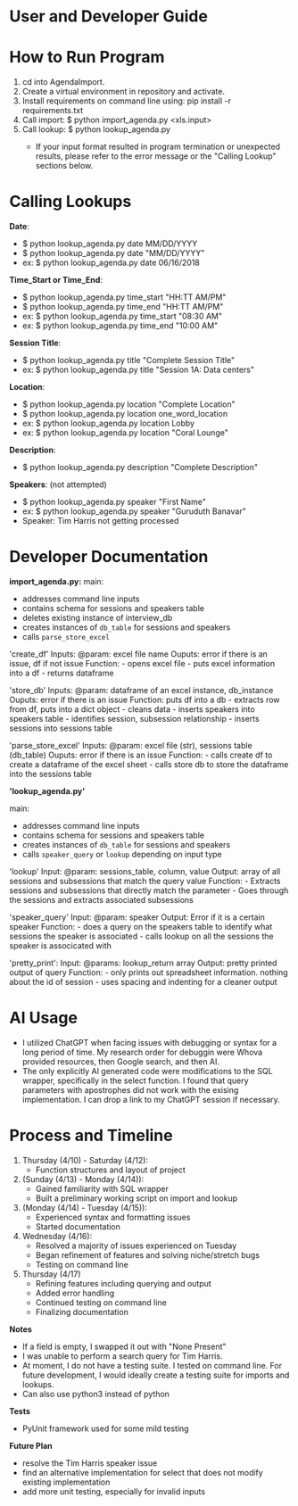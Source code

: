 # User and Developer Guide 

# How to Run Program
1. cd into AgendaImport. 
2. Create a virtual environment in repository and activate.
3. Install requirements on command line using: pip install -r requirements.txt
4. Call import: $ python import_agenda.py <xls.input>
5. Call lookup: $ python lookup_agenda.py <column> <value>
    - If your input format resulted in program termination or unexpected results, please refer to the error message or the "Calling Lookup" sections below.


# Calling Lookups

**Date**: 
- $ python lookup_agenda.py date MM/DD/YYYY
- $ python lookup_agenda.py date "MM/DD/YYYY"
- ex: $ python lookup_agenda.py date 06/16/2018

**Time_Start or Time_End**: 
- $ python lookup_agenda.py time_start "HH:TT AM/PM"
- $ python lookup_agenda.py time_end "HH:TT AM/PM"
- ex: $ python lookup_agenda.py time_start "08:30 AM"
- ex: $ python lookup_agenda.py time_end "10:00 AM"

**Session Title**: 
- $ python lookup_agenda.py title "Complete Session Title"
- ex: $ python lookup_agenda.py title "Session 1A: Data centers"

**Location**: 
- $ python lookup_agenda.py location "Complete Location"
- $ python lookup_agenda.py location one_word_location
- ex: $ python lookup_agenda.py location Lobby
- ex: $ python lookup_agenda.py location "Coral Lounge"

**Description**: 
- $ python lookup_agenda.py description "Complete Description"

**Speakers**: (not attempted)
-  $ python lookup_agenda.py speaker "First Name"
- ex: $ python lookup_agenda.py speaker "Guruduth Banavar"
- Speaker: Tim Harris not getting processed

# Developer Documentation

**import_agenda.py:**
main:
- addresses command line inputs
- contains schema for sessions and speakers table
- deletes existing instance of interview_db
- creates instances of `db_table` for sessions and speakers
- calls `parse_store_excel`

'create_df'
Inputs: @param: excel file name
Ouputs: error if there is an issue, df if not issue
Function:
    - opens excel file
    - puts excel information into a df
    - returns dataframe

'store_db'
Inputs: @param: dataframe of an excel instance, db_instance
Ouputs: error if there is an issue
Function: puts df into a db
    - extracts row from df, puts into a dict object
    - cleans data
    - inserts speakers into speakers table
    - identifies session, subsession relationship
    - inserts sessions into sessions table

'parse_store_excel'
Inputs: @param: excel file (str), sessions table (db_table)
Ouputs: error if there is an issue
Function: 
    - calls create df to create a dataframe of the excel sheet
    - calls store db to store the dataframe into the sessions table

**'lookup_agenda.py'**

main:
- addresses command line inputs
- contains schema for sessions and speakers table
- creates instances of `db_table` for sessions and speakers
- calls `speaker_query` or `lookup` depending on input type

'lookup'
Input: @param: sessions_table, column, value
Output: array of all sessions and subsessions that match the query value
Function:
    - Extracts sessions and subsessions that directly match the parameter
    - Goes through the sessions and extracts associated subsessions

'speaker_query'
Input: @param: speaker
Output: Error if it is a certain speaker
Function:
    - does a query on the speakers table to identify what sessions the speaker is associated
    - calls lookup on all the sessions the speaker is associcated with

'pretty_print':
Input: @params: lookup_return array
Output: pretty printed output of query
Function:
    - only prints out spreadsheet information. nothing about the id of session
    - uses spacing and indenting for a cleaner output



# AI Usage
- I utilized ChatGPT when facing issues with debugging or syntax for a long period of time. My research order for debuggin were Whova provided resources, then Google search, and then AI.
- The only explicitly AI generated code were modifications to the SQL wrapper, specifically in the select function. I found that query parameters with apostrophes did not work with the exising implementation. I can drop a link to my ChatGPT session if necessary. 

# Process and Timeline
1) Thursday (4/10) - Saturday (4/12): 
    - Function structures and layout of project
2) (Sunday (4/13) - Monday (4/14)): 
    - Gained familiarity with SQL wrapper
    - Built a preliminary working script on import and lookup
3) (Monday (4/14) - Tuesday (4/15)): 
    - Experienced syntax and formatting issues
    - Started documentation
4) Wednesday (4/16):
    - Resolved a majority of issues experienced on Tuesday
    - Began refinement of features and solving niche/stretch bugs
    - Testing on command line
5) Thursday (4/17)
    - Refining features including querying and output
    - Added error handling
    - Continued testing on command line
    - Finalizing documentation


**Notes**
- If a field is empty, I swapped it out with "None Present"
- I was unable to perform a search query for Tim Harris. 
- At moment, I do not have a testing suite. I tested on command line. For future development, I would ideally create a testing suite for imports and lookups. 
- Can also use python3 instead of python

**Tests**
- PyUnit framework used for some mild testing

**Future Plan**
- resolve the Tim Harris speaker issue
- find an alternative implementation for select that does not modify existing implementation
- add more unit testing, especially for invalid inputs
